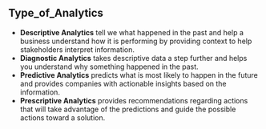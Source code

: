 ## Type_of_Analytics
- **Descriptive Analytics** tell we what happened in the past and help a business understand how it is performing by providing context to help stakeholders interpret information.
- **Diagnostic Analytics** takes descriptive data a step further and helps you understand why something happened in the past.
- **Predictive Analytics** predicts what is most likely to happen in the future and provides companies with actionable insights based on the information.
- **Prescriptive Analytics** provides recommendations regarding actions that will take advantage of the predictions and guide the possible actions toward a solution.
